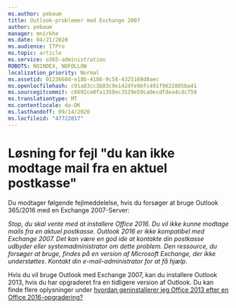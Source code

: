 ```yaml
---
ms.author: pebaum
title: Outlook-problemer med Exchange 2007
author: pebaum
manager: mnirkhe
ms.date: 04/21/2020
ms.audience: ITPro
ms.topic: article
ms.service: o365-administration
ROBOTS: NOINDEX, NOFOLLOW
localization_priority: Normal
ms.assetid: 0123668d-e18b-4186-9c58-4325168d8aec
ms.openlocfilehash: c91a83cc3b83c9e142dfe9bfc491f9622885ba41
ms.sourcegitcommit: c6692ce0fa1358ec3529e59ca0ecdfdea4cdc759
ms.translationtype: MT
ms.contentlocale: da-DK
ms.lasthandoff: 09/14/2020
ms.locfileid: "47722017"
---
```

# <a name="solution-for-error-you-wont-be-able-to-receive-mail-from-a-current-mailbox"></a>Løsning for fejl "du kan ikke modtage mail fra en aktuel postkasse"
Du modtager følgende fejlmeddelelse, hvis du forsøger at bruge Outlook 365/2016 med en Exchange 2007-Server:

*Stop, du skal vente med at installere Office 2016. Du vil ikke kunne modtage mails fra en aktuel postkasse. Outlook 2016 er ikke kompatibel med Exchange 2007. Det kan være en god ide at kontakte din postkasse udbyder eller systemadministrator om dette problem. Den ressource, du forsøger at bruge, findes på en version af Microsoft Exchange, der ikke understøttes. Kontakt din e-mail-administrator for at få hjælp.*

Hvis du vil bruge Outlook med Exchange 2007, kan du installere Outlook 2013, hvis du har opgraderet fra en tidligere version af Outlook. Du kan finde flere oplysninger under [hvordan geninstallerer jeg Office 2013 efter en Office 2016-opgradering?](https://support.office.com/article/a6ca92f4-cbb4-4609-9fdb-f8d3dd6812f3)